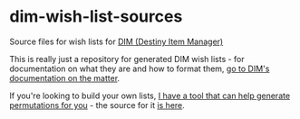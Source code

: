 # dim-wish-list-sources
Source files for wish lists for [DIM (Destiny Item Manager)](https://github.com/DestinyItemManager)

This is really just a repository for generated DIM wish lists - for documentation on what they are and how to format them, [go to DIM's documentation on the matter](https://github.com/DestinyItemManager/DIM/blob/master/docs/COMMUNITY_CURATIONS.md).

If you're looking to build your own lists, [I have a tool that can help generate permutations for you](https://48klocs.github.io/wish-list-magic-wand/fingerwave.html) - the source for it [is here](https://github.com/48klocs/wish-list-magic-wand).
